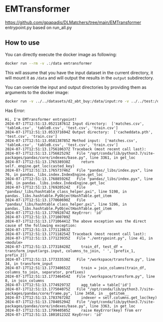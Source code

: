 # EMTransformer

https://github.com/gpapadis/DLMatchers/tree/main/EMTransformer
entrypoint.py based on run_all.py

## How to use

You can directly execute the docker image as following:

```bash
docker run --rm -v .:/data emtransformer
```

This will assume that you have the input dataset in the current directory,
it will mount it as `/data` and will output the results in the `output` subdirectory.

You can override the input and output directories by providing them as arguments to the docker image:

```bash
docker run -v ../../datasets/d2_abt_buy:/data/input:ro -v ../../test:/data/output emtransformer /data/input /data/output
```

Has Error:
```
Hi, I'm EMTransformer entrypoint!
2024-07-17T12:51:13.052118761Z Input directory:  ['matches.csv', 'tableA.csv', 'tableB.csv', 'test.csv', 'train.csv']
2024-07-17T12:51:13.053371694Z Output directory:  ['cacheddata.pth', 'test.csv', 'train.csv']
2024-07-17T12:51:13.058138785Z Method input:  ['matches.csv', 'tableA.csv', 'tableB.csv', 'test.csv', 'train.csv']
2024-07-17T12:51:13.175610637Z Traceback (most recent call last):
2024-07-17T12:51:13.175682529Z   File "/opt/conda/lib/python3.7/site-packages/pandas/core/indexes/base.py", line 3361, in get_loc
2024-07-17T12:51:13.176538938Z     return self._engine.get_loc(casted_key)
2024-07-17T12:51:13.176573746Z   File "pandas/_libs/index.pyx", line 76, in pandas._libs.index.IndexEngine.get_loc
2024-07-17T12:51:13.176885926Z   File "pandas/_libs/index.pyx", line 108, in pandas._libs.index.IndexEngine.get_loc
2024-07-17T12:51:13.176920524Z   File "pandas/_libs/hashtable_class_helper.pxi", line 5198, in pandas._libs.hashtable.PyObjectHashTable.get_item
2024-07-17T12:51:13.177060690Z   File "pandas/_libs/hashtable_class_helper.pxi", line 5206, in pandas._libs.hashtable.PyObjectHashTable.get_item
2024-07-17T12:51:13.177092874Z KeyError: 'id'
2024-07-17T12:51:13.177100709Z 
2024-07-17T12:51:13.177106441Z The above exception was the direct cause of the following exception:
2024-07-17T12:51:13.177112863Z 
2024-07-17T12:51:13.177118254Z Traceback (most recent call last):
2024-07-17T12:51:13.177123935Z   File "./entrypoint.py", line 41, in <module>
2024-07-17T12:51:13.177318428Z     train_df, test_df = transform_input(args.input, columns_to_join, ' ', [prefix_1, prefix_2])
2024-07-17T12:51:13.177333538Z   File "/workspace/transform.py", line 34, in transform_input
2024-07-17T12:51:13.177340652Z     train = join_columns(train_df, columns_to_join, separator, prefixes)
2024-07-17T12:51:13.177346454Z   File "/workspace/transform.py", line 8, in join_columns
2024-07-17T12:51:13.177492973Z     agg_table = table['id']
2024-07-17T12:51:13.177504075Z   File "/opt/conda/lib/python3.7/site-packages/pandas/core/frame.py", line 3458, in __getitem__
2024-07-17T12:51:13.178376728Z     indexer = self.columns.get_loc(key)
2024-07-17T12:51:13.178405294Z   File "/opt/conda/lib/python3.7/site-packages/pandas/core/indexes/base.py", line 3363, in get_loc
2024-07-17T12:51:13.179940585Z     raise KeyError(key) from err
2024-07-17T12:51:13.180101232Z KeyError: 'id'
```
